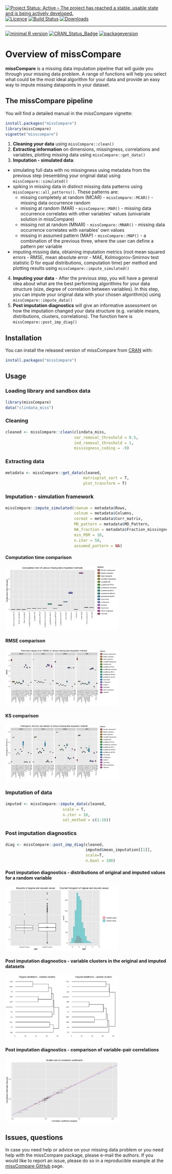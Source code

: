 <!-- rmarkdown v1 -->

[![Project Status: Active – The project has reached a stable, usable state and is being actively developed.](https://www.repostatus.org/badges/latest/active.svg)](https://www.repostatus.org/#active)
[![Licence](https://img.shields.io/github/license/mashape/apistatus.svg)](http://choosealicense.com/licenses/mit/)
[![Build Status](https://travis-ci.com/Tirgit/missCompare.svg?branch=master)](https://travis-ci.com/Tirgit/missCompare)
[![Downloads](https://cranlogs.r-pkg.org/badges/missCompare)](https://cran.rstudio.com/web/packages/missCompare/index.html)
 
---
 
[![minimal R version](https://img.shields.io/badge/R%3E%3D-3.5.0-6666ff.svg)](https://cran.r-project.org/)
[![CRAN_Status_Badge](http://www.r-pkg.org/badges/version/missCompare)](https://cran.r-project.org/package=missCompare)
[![packageversion](https://img.shields.io/badge/Package%20version-1.0.3-orange.svg?style=flat-square)](commits/master)
 

<!-- README.md is generated from README.Rmd. Please edit that file -->



# Overview of missCompare

**missCompare** is a missing data imputation pipeline that will guide you through your missing data problem. A range of functions will help you select what could be the most ideal algorithm for your data and provide an easy way to impute missing datapoints in your dataset.    

## The missCompare pipeline

You will find a detailed manual in the missCompare vignette:

```r
install.packages("missCompare")
library(missCompare)
vignette("misscompare")
```

1. **Cleaning your data** using `missCompare::clean()`
2. **Extracting information** on dimensions, missingness, correlations and variables, plotting
missing data using `missCompare::get_data()`
3. **Imputation - simulated data**:
  + simulating full data with no missingness using metadata from the previous step (resembling your original data) using `missCompare::simulated()`
  + spiking in missing data in distinct missing data patterns using `missCompare::all_patterns()`. These patterns are:
    + missing completely at random (MCAR) - `missCompare::MCAR()` - missing data occurrence random
    + missing at random (MAR) - `missCompare::MAR()` - missing data occurrence correlates with other variables' values (univariate solution in missCompare)
    + missing not at random (MNAR) - `missCompare::MNAR()` - missing data occurrence correlates with variables' own values
    + missing in assumed pattern (MAP) - `missCompare::MAP()` - a combination of the previous three, where the user can define a pattern per variable
  + imputing missing data, obtaining imputation metrics (root mean squared errors - RMSE, mean absolute error - MAE, Kolmogorov-Smirnov test statistic D for equal distributions, computation time) per method and plotting results using `missCompare::impute_simulated()`
4. **Imputing your data** -  After the previous step, you will have a general idea about what are the best performing algorithms for your data structure (size, degree of correlation between variables). In this step, you can impute your original data with your chosen algorithm(s) using `missCompare::impute_data()`
5. **Post imputation diagnostics** will give an informative assessment on how the imputation changed your data structure (e.g. variable means, distributions, clusters, correlations). The function here is `missCompare::post_imp_diag()`

## Installation

You can install the released version of missCompare from [CRAN](https://CRAN.R-project.org) with:

``` r
install.packages("missCompare")
```

## Usage

### Loading library and sandbox data

```r
library(missCompare)
data("clindata_miss")
```

### Cleaning

```r
cleaned <- missCompare::clean(clindata_miss,
                              var_removal_threshold = 0.5, 
                              ind_removal_threshold = 1,
                              missingness_coding = -9)
```

### Extracting data

```r
metadata <- missCompare::get_data(cleaned,
                                  matrixplot_sort = T,
                                  plot_transform = T)
```

### Imputation - simulation framework

```r
missCompare::impute_simulated(rownum = metadata$Rows,
                              colnum = metadata$Columns, 
                              cormat = metadata$Corr_matrix,
                              MD_pattern = metadata$MD_Pattern,
                              NA_fraction = metadata$Fraction_missingness,
                              min_PDM = 10,
                              n.iter = 50, 
                              assumed_pattern = NA)
```

#### Computation time comparison
<img src="./man/figures/Plot_TIME.png" width = "70%"/>


#### RMSE comparison
<img src="./man/figures/Plot_RMSE.png" width = "70%"/>


#### KS comparison
<img src="./man/figures/Plot_KS.png" width = "70%"/>


### Imputation of data

```r
imputed <- missCompare::impute_data(cleaned, 
                         scale = T, 
                         n.iter = 10, 
                         sel_method = c(1:16))
```
                         
### Post imputation diagnostics

```r
diag <- missCompare::post_imp_diag(cleaned,
                                   imputed$mean_imputation[[1]],
                                   scale=T, 
                                   n.boot = 100)
```

#### Post imputation diagnostics - distributions of original and imputed values for a random variable
<img src="./man/figures/pid_comp.png" width = "70%"/>

#### Post imputation diagnostics - variable clusters in the original and imputed datasets
<img src="./man/figures/pid_clust.png" width = "70%"/>

#### Post imputation diagnostics - comparison of variable-pair correlations
<img src="./man/figures/pid_correlation.png" width = "70%"/>



## Issues, questions

In case you need help or advice on your missing data problem or you need help with the missCompare package, please e-mail the authors. If you would like to report an issue, please do so in a reproducible example at the [missCompare GitHub](https://github.com/Tirgit/missCompare/issues) page.

